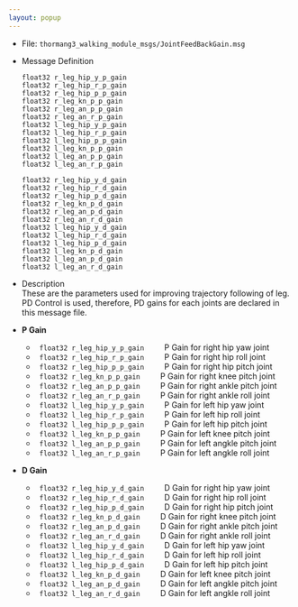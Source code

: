 ```yaml
---
layout: popup
---
```


- File: `thormang3_walking_module_msgs/JointFeedBackGain.msg`

- Message Definition

  ```
  float32 r_leg_hip_y_p_gain
  float32 r_leg_hip_r_p_gain
  float32 r_leg_hip_p_p_gain
  float32 r_leg_kn_p_p_gain
  float32 r_leg_an_p_p_gain
  float32 r_leg_an_r_p_gain
  float32 l_leg_hip_y_p_gain
  float32 l_leg_hip_r_p_gain
  float32 l_leg_hip_p_p_gain
  float32 l_leg_kn_p_p_gain
  float32 l_leg_an_p_p_gain
  float32 l_leg_an_r_p_gain

  float32 r_leg_hip_y_d_gain
  float32 r_leg_hip_r_d_gain
  float32 r_leg_hip_p_d_gain
  float32 r_leg_kn_p_d_gain
  float32 r_leg_an_p_d_gain
  float32 r_leg_an_r_d_gain
  float32 l_leg_hip_y_d_gain
  float32 l_leg_hip_r_d_gain
  float32 l_leg_hip_p_d_gain
  float32 l_leg_kn_p_d_gain
  float32 l_leg_an_p_d_gain
  float32 l_leg_an_r_d_gain
  ```

- Description  
  These are the parameters used for improving trajectory following of leg.  
  PD Control is used, therefore, PD gains for each joints are declared in this message file.

- **P Gain**
  * ` float32 r_leg_hip_y_p_gain`
  &emsp;&emsp; P Gain for right hip yaw joint
  * ` float32 r_leg_hip_r_p_gain`
  &emsp;&emsp; P Gain for right hip roll joint
  * ` float32 r_leg_hip_p_p_gain`
  &emsp;&emsp; P Gain for right hip pitch joint
  * ` float32 r_leg_kn_p_p_gain`
  &emsp;&emsp; P Gain for right knee pitch joint
  * ` float32 r_leg_an_p_p_gain`
  &emsp;&emsp; P Gain for right ankle pitch joint
  * ` float32 r_leg_an_r_p_gain`
  &emsp;&emsp; P Gain for right ankle roll joint
  * ` float32 l_leg_hip_y_p_gain`
  &emsp;&emsp; P Gain for left hip yaw joint
  * ` float32 l_leg_hip_r_p_gain`
  &emsp;&emsp; P Gain for left hip roll joint
  * ` float32 l_leg_hip_p_p_gain`
  &emsp;&emsp; P Gain for left hip pitch joint
  * ` float32 l_leg_kn_p_p_gain`
  &emsp;&emsp; P Gain for left knee pitch joint
  * ` float32 l_leg_an_p_p_gain`
  &emsp;&emsp; P Gain for left angkle pitch joint
  * ` float32 l_leg_an_r_p_gain`
  &emsp;&emsp; P Gain for left angkle roll joint

- **D Gain**
  * ` float32 r_leg_hip_y_d_gain`
  &emsp;&emsp; D Gain for right hip yaw joint
  * ` float32 r_leg_hip_r_d_gain`
  &emsp;&emsp; D Gain for right hip roll joint
  * ` float32 r_leg_hip_p_d_gain`
  &emsp;&emsp; D Gain for right hip pitch joint
  * ` float32 r_leg_kn_p_d_gain`
  &emsp;&emsp; D Gain for right knee pitch joint
  * ` float32 r_leg_an_p_d_gain`
  &emsp;&emsp; D Gain for right ankle pitch joint
  * ` float32 r_leg_an_r_d_gain`
  &emsp;&emsp; D Gain for right ankle roll joint
  * ` float32 l_leg_hip_y_d_gain`
  &emsp;&emsp; D Gain for left hip yaw joint
  * ` float32 l_leg_hip_r_d_gain`
  &emsp;&emsp; D Gain for left hip roll joint
  * ` float32 l_leg_hip_p_d_gain`
  &emsp;&emsp; D Gain for left hip pitch joint
  * ` float32 l_leg_kn_p_d_gain`
  &emsp;&emsp; D Gain for left knee pitch joint
  * ` float32 l_leg_an_p_d_gain`
  &emsp;&emsp; D Gain for left angkle pitch joint
  * ` float32 l_leg_an_r_d_gain`
  &emsp;&emsp; D Gain for left angkle roll joint
